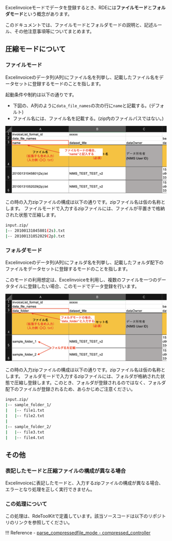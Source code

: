 
Excelinvoiceモードでデータを登録するとき、RDEには**ファイルモード**と**フォルダモード**という概念があります。

このドキュメントでは、ファイルモードとフォルダモードの説明と、記述ルール、その他注意事項等についてまとめます。

## 圧縮モードについて

### ファイルモード

Excelinvoiceのデータ列(A列)にファイル名を列挙し、記載したファイル名をデータセットに登録するモードのことを指します。

起動条件や制約は以下の通りです。

- 下図の、A列のように`data_file_names`の次の行に`name`と記載する。(デフォルト)
- ファイル名には、ファイル名を記載する。(zip内のファイルパスではない。)

![filemode_excelinvoice](../img/filemode_excelinvoice.png)

この時の入力zipファイルの構成は以下の通りです。zipファイル名は仮の名称とします。
ファイルモードで入力するzipファイルには、ファイルが平置きで格納された状態で圧縮します。

```bash
input.zip/
|-- 20100131045801(2s).txt
|-- 20100131052029(2p).txt
```

### フォルダモード

Excelinvoiceのデータ列(A列)にフォルダ名を列挙し、記載したフォルダ配下のファイルをデータセットに登録するモードのことを指します。

このモードの利用想定は、Excelinvoiceを利用し、複数のファイルを一つのデータタイルに登録したい場合、このモードでデータ登録を行います。

![foldermode_excelinvoice.png](../img/foldermode_excelinvoice.png)

この時の入力zipファイルの構成は以下の通りです。zipファイル名は仮の名称とします。
フォルダモードで入力するzipファイルには、フォルダが格納された状態で圧縮し登録します。このとき、フォルダが登録されるのではなく、フォルダ配下のファイルが登録されるため、あらかじめご注意ください。

```bash
input.zip/
|-- sample_folder_1/
|   |-- file1.txt
|   |-- file2.txt
|
|-- sample_folder_2/
|   |-- file3.txt
|   |-- file4.txt
```

## その他

### 表記したモードと圧縮ファイルの構成が異なる場合

Excelinvoiceに表記したモードと、入力するzipファイルの構成が異なる場合、エラーとなり処理を正しく実行できません。

### この処理について

この処理は、RdeToolKitで定義しています。該当ソースコードは以下のリポジトリのリンクを参照してください。

!!! Reference
        - [parse_compressedfile_mode - compressed_controller](docs/rdetoolkit/impl/compressed_controller.md/#parse_compressedfile_mode)
